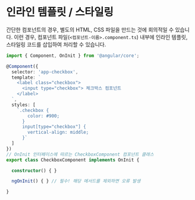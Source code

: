 # 인라인 템플릿 / 스타일링

간단한 컴포넌트의 경우, 별도의 HTML, CSS 파일을 만드는 것에 회의적일 수 있습니다. 이런 경우, 컴포넌트 파일\(`<컴포넌트-이름>.component.ts`\) 내부에 인라인 템플릿, 스타일링 코드를 삽입하여 처리할 수 있습니다.

```typescript
import { Component, OnInit } from '@angular/core';

@Component({
  selector: 'app-checkbox',
  template: `
    <label class="checkbox">
      <input type="checkbox"> 체크박스 컴포넌트
    </label>
  `,
  styles: [
    `.checkbox {
        color: #900;
      }
      input[type="checkbox"] {
        vertical-align: middle;
      }`
  ]
})
// OnInit 인터페이스에 따르는 CheckboxComponent 컴포넌트 클래스
export class CheckboxComponent implements OnInit {

  constructor() { }

  ngOnInit() { } // 필수! 해당 메서드를 제외하면 오류 발생

}
```

